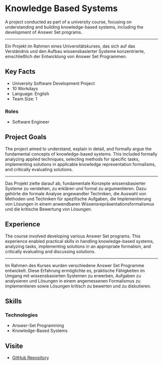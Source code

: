 # Knowledge Based Systems

A project conducted as part of a university course, focusing on understanding and building knowledge-based systems, including the development of Answer Set programs.


---
Ein Projekt im Rahmen eines Universitätskurses, das sich auf das Verständnis und den Aufbau wissensbasierter Systeme konzentrierte, einschließlich der Entwicklung von Answer Set Programmen.

## Key Facts

- University Software Development Project
- 10 Workdays
- Language: English
- Team Size: 1

### Roles

- Software Engineer

## Project Goals

The project aimed to understand, explain in detail, and formally argue the fundamental concepts of knowledge-based systems. This included formally analyzing applied techniques, selecting methods for specific tasks, implementing solutions in applicable knowledge representation formalisms, and critically evaluating solutions.


---
Das Projekt zielte darauf ab, fundamentale Konzepte wissensbasierter Systeme zu verstehen, zu erklären und formal zu argumentieren. Dazu gehörte die formale Analyse angewandter Techniken, die Auswahl von Methoden und Techniken für spezifische Aufgaben, die Implementierung von Lösungen in einem anwendbaren Wissensrepräsentationsformalismus und die kritische Bewertung von Lösungen.

## Experience

The course involved developing various Answer Set programs. This experience enabled practical skills in handling knowledge-based systems, analyzing tasks, implementing solutions in an appropriate formalism, and critically evaluating and discussing solutions.


---
Im Rahmen des Kurses wurden verschiedene Answer Set Programme entwickelt. Diese Erfahrung ermöglichte es, praktische Fähigkeiten im Umgang mit wissensbasierten Systemen zu erwerben, Aufgaben zu analysieren und Lösungen in einem angemessenen Formalismus zu implementieren sowie Lösungen kritisch zu bewerten und zu diskutieren.

## Skills

### Technologies

 - Answer-Set Programming
 - Knowledge-Based Systems

## Visite

- [GitHub Repository](https://github.com/maxhagn/KnowledgeBasedSystems)

